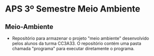 # APS 3º Semestre Meio Ambiente

## Meio-Ambiente

* Repositório para armazenar o projeto "meio ambiente" desenvolvido pelos alunos da turma CC3A33. O repositório contém uma pasta chamada "programa" para executar diretamente o programa.
